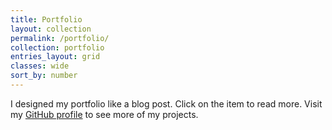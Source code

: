 ```yaml
---
title: Portfolio
layout: collection
permalink: /portfolio/
collection: portfolio
entries_layout: grid
classes: wide
sort_by: number
---
```


I designed my portfolio like a blog post. Click on the item to read more. Visit my [GitHub profile](https://github.com/zeerafle) to see more of my projects.
